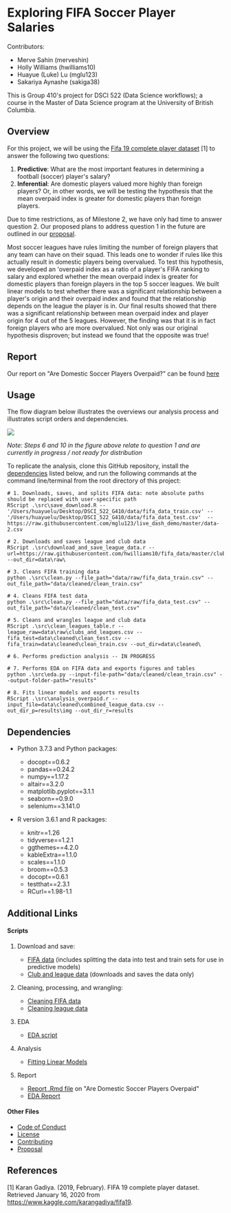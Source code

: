 # Exploring FIFA Soccer Player Salaries

Contributors: 
 - Merve Sahin (merveshin)
 - Holly Williams (hwilliams10)
 - Huayue (Luke) Lu (mglu123)
 - Sakariya Aynashe (sakiga38)

 This is Group 410's project for DSCI 522 (Data Science workflows); a course in the Master of Data Science program at the University of British Columbia.

## Overview

For this project, we will be using the [Fifa 19 complete player dataset](https://www.kaggle.com/karangadiya/fifa19) [1] to answer the following two questions: 
1. **Predictive**: What are the most important features in determining a football (soccer) player's salary?
2. **Inferential**: Are domestic players valued more highly than foreign players? Or, in other words, we will be testing the hypothesis that the mean overpaid index is greater for domestic players than foreign players.

Due to time restrictions, as of Milestone 2, we have only had time to answer question 2. Our proposed plans to address question 1 in the future are outlined in our [proposal](https://github.com/UBC-MDS/DSCI_522_G410/blob/master/doc/proposal.md).

Most soccer leagues have rules limiting the number of foreign players that any team can have on their squad.  This leads one to wonder if rules like this actually result in domestic players being overvalued.  To test this hypothesis, we developed an 'overpaid index as a ratio of a player's FIFA ranking to salary and explored whether the mean overpaid index is greater for domestic players than foreign players in the top 5 soccer leagues.  We built linear models to test whether there was a significant relationship between a player's origin and their overpaid index and found that the relationship depends on the league the player is in.  Our final results showed that there was a significant relationship between mean overpaid index and player origin for 4 out of the 5 leagues.  However, the finding was that it is in fact foreign players who are more overvalued. Not only was our original hypothesis disproven; but instead we found that the opposite was true!

## Report

Our report on "Are Domestic Soccer Players Overpaid?" can be found [here](https://github.com/UBC-MDS/DSCI_522_G410/blob/master/doc/report_fifa_overpaid.md)

## Usage

The flow diagram below illustrates the overviews our analysis process and illustrates script orders and dependencies.

![](../results/img/flow_chart.JPG)

*Note: Steps 6 and 10 in the figure above relate to question 1 and are currently in progress / not ready for distribution*

To replicate the analysis, clone this GitHub repository, install the [dependencies](#dependencies) listed below, and run the following commands at the command line/terminal from the root directory of this project:

```
# 1. Downloads, saves, and splits FIFA data: note absolute paths should be replaced with user-specific path
RScript .\src\save_download.R --'/Users/huayuelu/Desktop/DSCI_522_G410/data/fifa_data_train.csv' --'/Users/huayuelu/Desktop/DSCI_522_G410/data/fifa_data_test.csv'  --https://raw.githubusercontent.com/mglu123/live_dash_demo/master/data-2.csv

# 2. Downloads and saves league and club data
RScript .\src\download_and_save_league_data.r --url=https://raw.githubusercontent.com/hwilliams10/fifa_data/master/clubs_and_leagues.csv --out_dir=data\raw\

# 3. Cleans FIFA training data
python .\src\clean.py --file_path="data/raw/fifa_data_train.csv" --out_file_path="data/cleaned/clean_train.csv"

# 4. Cleans FIFA test data
python .\src\clean.py --file_path="data/raw/fifa_data_test.csv" --out_file_path="data/cleaned/clean_test.csv"

# 5. Cleans and wrangles league and club data
RScript .\src\clean_leagues_table.r --league_raw=data\raw\clubs_and_leagues.csv --fifa_test=data\cleaned\clean_test.csv --fifa_train=data\cleaned\clean_train.csv --out_dir=data\cleaned\

# 6. Performs prediction analysis -- IN PROGRESS

# 7. Performs EDA on FIFA data and exports figures and tables
python .\src\eda.py --input-file-path="data/cleaned/clean_train.csv" --output-folder-path="results"

# 8. Fits linear models and exports results
RScript .\src\analysis_overpaid.r --input_file=data\cleaned\combined_league_data.csv --out_dir_p=results\img --out_dir_r=results
```

## Dependencies

- Python 3.7.3 and Python packages:
  - docopt==0.6.2
  - pandas==0.24.2
  - numpy==1.17.2
  - altair==3.2.0
  - matplotlib.pyplot==3.1.1
  - seaborn==0.9.0
  - selenium==3.141.0

- R version 3.6.1 and R packages:
  - knitr==1.26
  - tidyverse==1.2.1
  - ggthemes==4.2.0
  - kableExtra==1.1.0
  - scales==1.1.0
  - broom==0.5.3
  - docopt==0.6.1
  - testthat==2.3.1
  - RCurl==1.98-1.1


## Additional Links

#### Scripts

1. Download and save:
    - [FIFA data](https://github.com/UBC-MDS/DSCI_522_G410/blob/master/src/save_download.R) (includes splitting the data into test and train sets for use in predictive models)
    - [Club and league data](https://github.com/UBC-MDS/DSCI_522_G410/blob/master/src/download_and_save_league_data.R) (downloads and saves the data only)

2. Cleaning, processing, and wrangling:
    - [Cleaning FIFA data](https://github.com/UBC-MDS/DSCI_522_G410/blob/master/src/clean.py)
    - [Cleaning league data](https://github.com/UBC-MDS/DSCI_522_G410/blob/master/src/download_and_save_league_data.R)

3. EDA
    - [EDA script](https://github.com/UBC-MDS/DSCI_522_G410/blob/master/src/eda.py)

4. Analysis
    - [Fitting Linear Models](https://github.com/UBC-MDS/DSCI_522_G410/blob/master/src/analysis_overpaid.r)

5. Report
    - [Report .Rmd file](https://github.com/UBC-MDS/DSCI_522_G410/blob/master/) on "Are Domestic Soccer Players Overpaid"
    - [EDA Report](https://github.com/UBC-MDS/DSCI_522_G410/blob/master/doc/eda_report.md)

#### Other Files

- [Code of Conduct](https://github.com/UBC-MDS/DSCI_522_G410/blob/master/CODE_OF_CONDUCT.md)
- [License](https://github.com/UBC-MDS/DSCI_522_G410/blob/master/LICENSE)
- [Contributing](https://github.com/UBC-MDS/DSCI_522_G410/blob/master/CONTRIBUTING.md)
- [Proposal](https://github.com/UBC-MDS/DSCI_522_G410/blob/master/doc/proposal.md)

## References

[1] Karan Gadiya. (2019, February). FIFA 19 complete player dataset. Retrieved January 16, 2020 from https://www.kaggle.com/karangadiya/fifa19.


